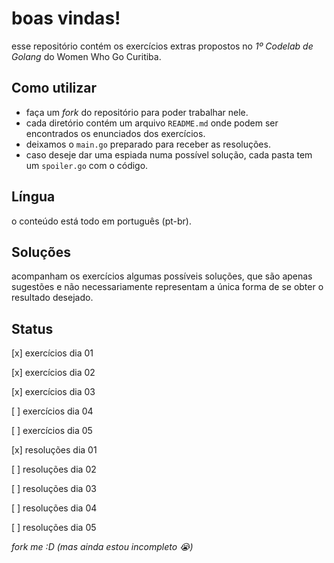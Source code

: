 # boas vindas! 

esse repositório contém os exercícios extras propostos no *1º Codelab de Golang* do Women Who Go Curitiba.

## Como utilizar
- faça um _fork_ do repositório para poder trabalhar nele.
- cada diretório contém um arquivo `README.md` onde podem ser encontrados os enunciados dos exercícios.
- deixamos o `main.go` preparado para receber as resoluções.
- caso deseje dar uma espiada numa possível solução, cada pasta tem um `spoiler.go` com o código.

## Língua

o conteúdo está todo em português (pt-br).

## Soluções

acompanham os exercícios algumas possíveis soluções, que são apenas sugestões e não necessariamente representam a única forma de se obter o resultado desejado.

## Status
[x] exercícios dia 01

[x] exercícios dia 02

[x] exercícios dia 03

[ ] exercícios dia 04

[ ] exercícios dia 05

[x] resoluções dia 01

[ ] resoluções dia 02

[ ] resoluções dia 03

[ ] resoluções dia 04

[ ] resoluções dia 05


_fork me :D (mas ainda estou incompleto 😭)_